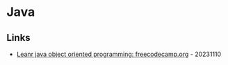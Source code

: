 # Java

## Links

* [Leanr java object oriented programming: freecodecamp.org](https://www.freecodecamp.org/news/learn-java-object-oriented-programming/) - 20231110
